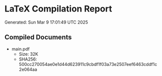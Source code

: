 # LaTeX Compilation Report
Generated: Sun Mar  9 17:01:49 UTC 2025
## Compiled Documents
- main.pdf
  - Size: 32K
  - SHA256: 500cc270054ae0e1d44d623911c9cbdf1f03a73e2507eef6463cddf1c2e064aa
